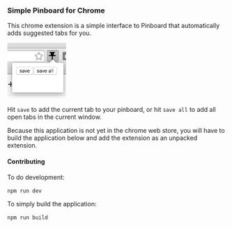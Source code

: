 ### Simple Pinboard for Chrome

This chrome extension is a simple interface to Pinboard that automatically adds
suggested tabs for you.

![Screenshot of Simple Pinboard](docs/screenshot.png)

Hit `save` to add the current tab to your pinboard, or hit `save all` to add
all open tabs in the current window.

Because this application is not yet in the chrome web store, you will have to
build the application below and add the extension as an unpacked extension.

#### Contributing

To do development:
```bash
npm run dev
```

To simply build the application:
```bash
npm run build
```
